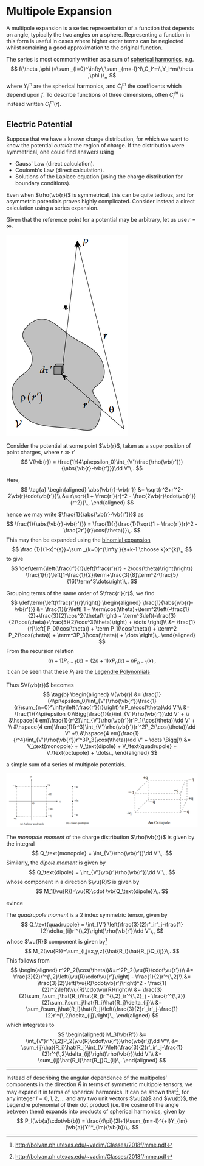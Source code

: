 Multipole Expansion
===================
A multipole expansion is a series representation of a function that depends on angle, typically the two angles on a sphere. Representing a function in this form is useful in cases where higher order terms can be neglected whilst remaining a good approximation to the original function.

<!-- TODO write up spherical harmonics -->
The series is most commonly written as a sum of [spherical harmonics](../../maths/spherical-harmonics.md), e.g.
$$
f(\theta ,\phi )=\sum _{l=0}^\infty\,\sum _{m=-l}^l\,C_l^m\,Y_l^m(\theta ,\phi )\,,
$$
where $Y_l^m$ are the spherical harmonics, and $C_l^m$ the coefficents which depend upon $f$. To describe functions of three dimensions, often $C_l^m$ is instead written $C_l^m(r)$.

Electric Potential
------------------
Suppose that we have a known charge distribution, for which we want to know the potential *outside* the region of charge. If the distribution were symmetrical, one could find answers using
* Gauss' Law (direct calculation).
* Coulomb's Law (direct calculation).
* Solutions of the Laplace equation (using the charge distribution for boundary conditions).

Even when $\rho(\vb{r})$ is symmetrical, this can be quite tedious, and for asymmetric potentials proves highly complicated. Consider instead a direct calculation using a series expansion.

Given that the reference point for a potential may be arbitrary, let us use $r=\infty$.

![Arbitrary charge distribution diagram.](charge-distribution.png)

Consider the potential at some point $\vb{r}$, taken as a superposition of point charges, where $r \gg r'$
$$
    V(\vb{r}) = \frac{1}{4\pi\epsilon_0}\int_{V'}\frac{\rho(\vb{r'})}{\abs{\vb{r}-\vb{r'}}}\dd V'\,.
$$

Here, 
$$
    \tag{a}
    \begin{aligned}
    \abs{\vb{r}-\vb{r'}} &= \sqrt{r^2+r'^2-2\vb{r}\cdot\vb{r'}}\\
                         &= r\sqrt{1 + \frac{r'}{r}^2 - \frac{2\vb{r}\cdot\vb{r'}}{r^2}}\,,
    \end{aligned}
$$

hence we may write $\frac{1}{\abs{\vb{r}-\vb{r'}}}$ as 
$$
    \frac{1}{\abs{\vb{r}-\vb{r'}}} = \frac{1}{r}\frac{1}{\sqrt{1 + \frac{r'}{r}^2 -\frac{2r'}{r}\cos(\theta)}}\,.
$$
This may then be expanded using the [binomial expansion](https://en.wikipedia.org/wiki/Binomial_theorem)
$$
\frac {1}{(1-x)^{s}}=\sum _{k=0}^{\infty }{s+k-1 \choose k}x^{k}\,,
$$
to give
$$
    \def\term{\left(\frac{r'}{r}\left[\frac{r'}{r} - 2\cos(\theta)\right]\right)}
    \frac{1}{r}\left[1-\frac{1}{2}\term+\frac{3}{8}\term^2-\frac{5}{16}\term^3\dots\right]\,.
$$

Grouping terms of the same order of $\frac{r'}{r}$, we find
$$
    \def\term{\left(\frac{r'}{r}\right)}
    \begin{aligned}
        \frac{1}{\abs{\vb{r}-\vb{r'}}} &= \frac{1}{r}\left[
            1 + \term\cos(\theta)+\term^2\left(-\frac{1}{2}+\frac{3}{2}\cos^2(\theta)\right) + \term^3\left(-\frac{3}{2}\cos(\theta)+\frac{5}{2}\cos^3(\theta)\right) + \dots
        \right]\\
        &= \frac{1}{r}\left[
        P_0(\cos(\theta)) + \term P_1(\cos(\theta)) + \term^2 P_2(\cos(\theta)) + \term^3P_3(\cos(\theta)) + \dots
        \right]\,.
    \end{aligned}
$$
From the recursion relation $${\displaystyle (n+1)P_{n+1}(x)=(2n+1)xP_{n}(x)-nP_{n-1}(x)}\,, $$ it can be seen that these $P_l$ are the [Legendre Polynomials](../maths/legendre-equation.md)
<!-- TODO legendre polynomials -->

Thus $V(\vb{r})$ becomes
$$
\tag{b}
    \begin{aligned}
        V(\vb{r}) &= \frac{1}{4\pi\epsilon_0}\int_{V'}\rho(\vb{r'})\frac{1}{r}\sum_{n=0}^\infty\left(\frac{r'}{r}\right)^nP_n\cos(\theta)\dd V'\\
        &= \frac{1}{4\pi\epsilon_0}\Bigg[\frac{1}{r}\int_{V'}\rho(\vb{r'})\dd V' + \\
        &\hspace{4 em}\frac{1}{r^2}\int_{V'}\rho(\vb{r'})r'P_1(\cos(\theta))\dd V' + \\
        &\hspace{4 em}\frac{1}{r^3}\int_{V'}\rho(\vb{r'})r'^2P_2(\cos(\theta))\dd V' +\\
        &\hspace{4 em}\frac{1}{r^4}\int_{V'}\rho(\vb{r'})r'^3P_3(\cos(\theta))\dd V' + \dots
\Bigg]\\
    &= V_\text{monopole} + V_\text{dipole} + V_\text{quadrupole} + V_\text{octupole} + \dots\,,
    \end{aligned}
$$

a simple sum of a series of multipole potentials. 

![Dipole, Quadrupole, and Octupole grpahic.](poles.png)

The _monopole moment_ of the charge distribution $\rho(\vb{r})$ is given by the integral 
$$
Q_\text{monopole} = \int_{V'}\rho(\vb{r'})\dd V'\,.
$$
Similarly, the _dipole moment_ is given by
$$
Q_\text{dipole} = \int_{V'}\vb{r'}\rho(\vb{r'})\dd V'\,,
$$
whose component in a direction $\vu{R}$ is given by 
$$
    M_1(\vu{R})=\vu{R}\cdot \vb{Q_\text{dipole}}\,.
$$
<!-- TODO define tensor -->evince
The _quadrupole moment_ is a 2 index symmetric tensor, given by
$$
Q_\text{quadrupole} = \int_{V'} \left(\frac{3}{2}r'_ir'_j-\frac{1}{2}\delta_{ij}r'^{\,2}\right)\rho(\vb{r'})\dd V'\,,
$$
whose $\vu{R}$ component is given by[^1]
$$
M_2(\vu{R})=\sum_{i,j=x,y,z}{\hat{R_i}\hat{R_j}Q_{ij}}\,.
$$
This follows from 
$$
\begin{aligned}
r^2P_2(\cos(\theta))&=r^2P_2(\vu{R}\cdot\vu{r'})\\
&= \frac{3}{2}r'^{\,2}\left(\vu{R}\cdot\vu{r'}\right) - \frac{1}{2}r'^{\,2}\\
&= \frac{3}{2}\left(\vu{R}\cdot\vb{r'}\right)^2 - \frac{1}{2}r^2\left(\vu{R}\cdot\vu{R}\right)\\
&= \frac{3}{2}\sum_i\sum_j\hat{R_i}\hat{R_j}r'^{\,2}_ir'^{\,2}_j - \frac{r'^{\,2}}{2}\sum_i\sum_j\hat{R_i}\hat{R_j}\delta_{ij}\\
&= \sum_i\sum_j\hat{R_i}\hat{R_j}\left(\frac{3}{2}r'_ir'_j-\frac{1}{2}r'^{\,2}\delta_{ij}\right)\,,
\end{aligned}
$$
which integrates to
$$
\begin{aligned}
M_3(\vb{R'}) &= \int_{V'}r'^{\,2}P_2(\vu{R}\cdot\vu{r'})\rho(\vb{r'})\dd V'\\
&= \sum_{ij}\hat{R_i}\hat{R_j}\int_{V'}\left(\frac{3}{2}r'_ir'_j-\frac{1}{2}r'^{\,2}\delta_{ij}\right)\rho(\vb{r})\dd V'\\
&= \sum_{ij}\hat{R_i}\hat{R_j}Q_{ij}\,.
\end{aligned}
$$

---
Instead of describing the angular dependence of the multipoles’ components in the direction $\hat{R}$ in terms of symmetric multipole tensors, we may expand it in terms of spherical harmonics. It can be shown that[^1], for any integer $l=0,1,2,\dots$ and any two unit vectors $\vu{a}$ and $\vu{b}$, the Legendre polynomial of their dot product (i.e. the cosine of the angle between them) expands into products of spherical harmonics, given by
$$
P_l(\vb{a}\cdot\vb{b}) = \frac{4\pi}{2l+1}\sum_{m=-l}^{+l}Y_{lm}(\vb{a})Y^*_{lm}(\vb{b})\,.
$$


<!-- The Legendre expansion assumes a coordinate system in which the -->
[^1]: http://bolvan.ph.utexas.edu/~vadim/Classes/2018f/mme.pdf
